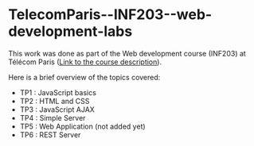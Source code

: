 # TelecomParis--INF203--web-development-labs

This work was done as part of the Web development course (INF203) at Télécom Paris ([Link to the course description](https://perso.telecom-paristech.fr/dufourd/cours/inf203/#/inf203---web-technologies)).

Here is a brief overview of the topics covered: 
- TP1 : JavaScript basics
- TP2 : HTML and CSS
- TP3 : JavaScript AJAX
- TP4 : Simple Server
- TP5 : Web Application (not added yet)
- TP6 : REST Server
